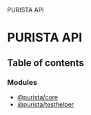 PURISTA API

# PURISTA API

## Table of contents

### Modules

- [@purista/core](modules/purista_core.md)
- [@purista/testhelper](modules/purista_testhelper.md)
